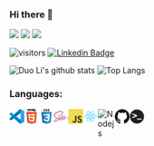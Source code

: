 ### Hi there 👋
![](https://komarev.com/ghpvc/?username=dinhthanhtai&color=green)
![](https://komarev.com/ghpvc/?username=dinhthanhtai&style=flat-square)
![](https://komarev.com/ghpvc/?username=dinhthanhtai&label=PROFILE+VIEWS)

![visitors](https://visitor-badge.laobi.icu/badge?page_id=kunuit)
[![Linkedin Badge](https://img.shields.io/badge/ThanhTai-blue?style=social&logo=Linkedin&logoColor=blue&link=https://www.linkedin.com/in/c%C6%B0%E1%BB%9Dng-v%C5%A9-xu%C3%A2n-9218141aa/)](https://www.linkedin.com/in/thanhtaidev/)

![Duo Li's github stats](https://github-readme-stats.vercel.app/api?username=kunuit&show_icons=true&theme=cobalt)
![Top Langs](https://github-readme-stats.vercel.app/api/top-langs/?username=kunuit&layout=compact&theme=cobalt)

<!--

Here are some ideas to get you started:

- 🔭 I’m currently working on ...
- 🌱 I’m currently learning ...
- 👯 I’m looking to collaborate on ...
- 🤔 I’m looking for help with ...
- 💬 Ask me about ...
- 📫 How to reach me: ...
- 😄 Pronouns: ...
- ⚡ Fun fact: ...
-->

### Languages:
<!-- <img align="left" alt="Golang" width="30px" src="https://img.icons8.com/color/48/000000/golang.png" /> -->
<img align="left" alt="Visual Studio Code" width="26px" src="https://raw.githubusercontent.com/github/explore/80688e429a7d4ef2fca1e82350fe8e3517d3494d/topics/visual-studio-code/visual-studio-code.png" />
<img align="left" alt="HTML5" width="26px" src="https://raw.githubusercontent.com/github/explore/80688e429a7d4ef2fca1e82350fe8e3517d3494d/topics/html/html.png" />
<img align="left" alt="CSS3" width="26px" src="https://raw.githubusercontent.com/github/explore/80688e429a7d4ef2fca1e82350fe8e3517d3494d/topics/css/css.png" />
<img align="left" alt="Sass" width="26px" src="https://raw.githubusercontent.com/github/explore/80688e429a7d4ef2fca1e82350fe8e3517d3494d/topics/sass/sass.png" />
<img align="left" alt="JavaScript" width="26px" src="https://raw.githubusercontent.com/github/explore/80688e429a7d4ef2fca1e82350fe8e3517d3494d/topics/javascript/javascript.png" />
<img align="left" alt="React" width="26px" src="https://raw.githubusercontent.com/github/explore/80688e429a7d4ef2fca1e82350fe8e3517d3494d/topics/react/react.png" />
<img align="left" alt="Nodejs" width="30px" src="https://img.icons8.com/color/48/000000/nodejs.png"/>
<!-- <img align="left" alt="Angular" width="30px" src="https://img.icons8.com/color/48/000000/react.png"/> -->
<img align="left" alt="GitHub" width="26px" src="https://raw.githubusercontent.com/github/explore/78df643247d429f6cc873026c0622819ad797942/topics/github/github.png" />
<img align="left" alt="Terminal" width="26px" src="https://raw.githubusercontent.com/github/explore/80688e429a7d4ef2fca1e82350fe8e3517d3494d/topics/terminal/terminal.png" />
<br />